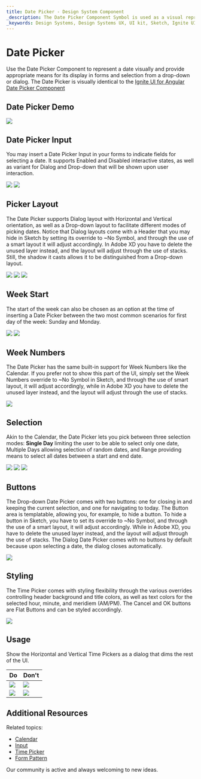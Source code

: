 ```yaml
---
title: Date Picker - Design System Component
_description: The Date Picker Component Symbol is used as a visual representation of calendar dates providing the necessary mechanisms for date picking.
_keywords: Design Systems, Design Systems UX, UI kit, Sketch, Ignite UI for Angular, Sketch to Angular, Sketch to Angular, Angular, Angular Design System, Export code from Sketch, Design Kits for Angular, Sketch HTML, Sketch to HTML, Sketch UI kits
---
```


# Date Picker

Use the Date Picker Component to represent a date visually and provide appropriate means for its display in forms and selection from a drop-down or dialog. The Date Picker is visually identical to the [Ignite UI for Angular Date Picker Component](https://www.infragistics.com/products/ignite-ui-angular/angular/components/date_picker.html)

## Date Picker Demo

<img class="responsive-img" src="../images/datepicker_demo.png" srcset="../images/datepicker_demo@2x.png 2x" />

## Date Picker Input

You may insert a Date Picker Input in your forms to indicate fields for selecting a date. It supports Enabled and Disabled interactive states, as well as variant for Dialog and Drop-down that will be shown upon user interaction.

<img class="responsive-img" src="../images/datepicker_enabled.png" srcset="../images/datepicker_enabled@2x.png 2x" />
<img class="responsive-img" src="../images/datepicker_disabled.png" srcset="../images/datepicker_disabled@2x.png 2x" />

## Picker Layout

The Date Picker supports Dialog layout with Horizontal and Vertical orientation, as well as a Drop-down layout to facilitate different modes of picking dates. Notice that Dialog layouts come with a Header that you may hide in Sketch by setting its override to ~No Symbol, and through the use of a smart layout it will adjust accordingly. In Adobe XD you have to delete the unused layer instead, and the layout will adjust through the use of stacks. Still, the shadow it casts allows it to be distinguished from a Drop-down layout.

<img class="responsive-img" src="../images/datepicker_horizontal.png" srcset="../images/datepicker_horizontal@2x.png 2x" />
<img class="responsive-img" src="../images/datepicker_vertical.png" srcset="../images/datepicker_vertical@2x.png 2x" />
<img class="responsive-img" src="../images/datepicker_dropdown.png" srcset="../images/datepicker_dropdown@2x.png 2x" />

## Week Start

The start of the week can also be chosen as an option at the time of inserting a Date Picker between the two most common scenarios for first day of the week: Sunday and Monday.

<img class="responsive-img" src="../images/datepicker_dropdown.png" srcset="../images/datepicker_dropdown@2x.png 2x" />
<img class="responsive-img" src="../images/datepicker_monday.png" srcset="../images/datepicker_monday@2x.png 2x" />

## Week Numbers

The Date Picker has the same built-in support for Week Numbers like the Calendar. If you prefer not to show this part of the UI, simply set the Week Numbers override to ~No Symbol in Sketch, and through the use of smart layout, it will adjust accordingly, while in Adobe XD you have to delete the unused layer instead, and the layout will adjust through the use of stacks.

<img class="responsive-img" src="../images/datepicker_weeknumbers.png" srcset="../images/datepicker_weeknumbers@2x.png 2x" />

## Selection

Akin to the Calendar, the Date Picker lets you pick between three selection modes: **Single Day** limiting the user to be able to select only one date, Multiple Days allowing selection of random dates, and Range providing means to select all dates between a start and end date.

<img class="responsive-img" src="../images/datepicker_dropdown.png" srcset="../images/datepicker_dropdown@2x.png 2x" />
<img class="responsive-img" src="../images/datepicker_selection.png" srcset="../images/datepicker_selection@2x.png 2x" />
<img class="responsive-img" src="../images/datepicker_range.png" srcset="../images/datepicker_range@2x.png 2x" />

## Buttons

The Drop-down Date Picker comes with two buttons: one for closing in and keeping the current selection, and one for navigating to today. The Button area is templatable, allowing you, for example, to hide a button. To hide a button in Sketch, you have to set its override to ~No Symbol, and through the use of a smart layout, it will adjust accordingly. While in Adobe XD, you have to delete the unused layer instead, and the layout will adjust through the use of stacks. The Dialog Date Picker comes with no buttons by default because upon selecting a date, the dialog closes automatically.

<img class="responsive-img" src="../images/datepicker_buttons.png" srcset="../images/datepicker_buttons@2x.png 2x" />

## Styling

The Time Picker comes with styling flexibility through the various overrides controlling header background and title colors, as well as text colors for the selected hour, minute, and meridiem (AM/PM). The Cancel and OK buttons are Flat Buttons and can be styled accordingly.

<img class="responsive-img" src="../images/datepicker_styling.png" srcset="../images/datepicker_styling@2x.png 2x" />

## Usage

Show the Horizontal and Vertical Time Pickers as a dialog that dims the rest of the UI.

| Do                                                                                     | Don't                                                                                      |
| -------------------------------------------------------------------------------------- | ------------------------------------------------------------------------------------------ |
| <img class="responsive-img" src="../images/datepicker_do1.png" srcset="../images/datepicker_do1@2x.png 2x" /> | <img class="responsive-img" src="../images/datepicker_dont1.png" srcset="../images/datepicker_dont1@2x.png 2x" /> |
| <img class="responsive-img" src="../images/datepicker_do2.png" srcset="../images/datepicker_do2@2x.png 2x" /> | <img class="responsive-img" src="../images/datepicker_dont2.png" srcset="../images/datepicker_dont2@2x.png 2x" /> |

## Additional Resources

Related topics:

- [Calendar](calendar.md)
- [Input](input.md)
- [Time Picker](time-picker.md)
- [Form Pattern](../patterns/form.md)
  <div class="divider--half"></div>

Our community is active and always welcoming to new ideas.


